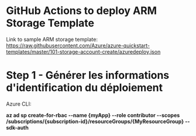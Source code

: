 # GitHub Actions to deploy ARM Storage Template

Link to sample ARM storage template: https://raw.githubusercontent.com/Azure/azure-quickstart-templates/master/101-storage-account-create/azuredeploy.json

# Step 1 - Générer les informations d'identification du déploiement

Azure CLI: 

<b>az ad sp create-for-rbac --name {myApp} --role contributor --scopes /subscriptions/{subscription-id}/resourceGroups/{MyResourceGroup} --sdk-auth</b>



